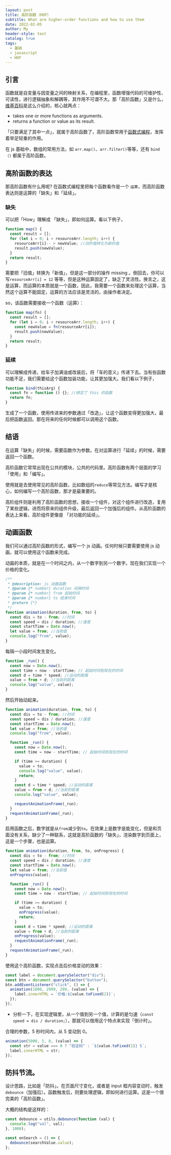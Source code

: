 ```yaml
---
layout: post
title: 高阶函数（HOF）
subtitle: What are higher-order functions and how to use them
date: 2022-02-05
author: My
header-style: text
catalog: true
tags:
  - 基础
  - javascript
  - HOF
---
```


## 引言

函数就是自变量与因变量之间的映射关系，在编程里，函数增强代码的可维护性、可读性，进行逻辑抽象和解耦等，其作用不可谓不大。那「高阶函数」又是什么，[维基百科](https://en.wikipedia.org/wiki/Higher-order_function)是这么介绍的，核心就两点：

- takes one or more functions as arguments.
- returns a function or value as its result.

「只要满足了其中一点」，就属于高阶函数了，高阶函数常用于[函数式编程](https://en.wikipedia.org/wiki/Functional_programming)，发挥着举足轻重的作用。

在 js 基础中，数组的常用方法，如 `arr.map()`、`arr.filter()`等等，还有 `bind（)` 都属于高阶函数。

## 高阶函数的表达

那高阶函数有什么用呢? 在函数式编程里把每个函数看作是一个 `运算`，而高阶函数表达则是运算的「缺失」和「延续」。

### 缺失

可以把「How」理解成 「缺失」，即如何运算。看以下例子，

```js
function map() {
  const result = [];
  for (let i = 0; i < resourceArr.length; i++) {
    resourceArr[i]-- > newValue; //旧的值转化为新的值
    result.push(newValue);
  }
  return result;
}
```

需要把「旧值」转换为「新值」，但是这一部分的操作 missing 。倒回去，你可以写`resourceArr[i] = 12` 等等，但是这种运算固定了，缺乏了灵活性。换言之，这是运算，而运算的本质就是一个函数，因此，我需要一个函数来处理这个运算，当然这个运算不能固定，运算的方法应该是灵活的，由操作者决定。

so，该函数需要接收一个函数（运算）：

```js
function map(fn) {
  const result = [];
  for (let i = 0; i < resourceArr.length; i++) {
    const newValue = fn(resourceArr[i]);
    result.push(newValue);
  }
  return result;
}
```

### 延续

可以理解成传递，给车子加满油或改装后，将「车的意义」传递下去。当有些函数功能不足，我们需要给这个函数加装功能，让其更加强大。我们看以下例子，

```js
function bind(thisArg) {
  const fn = function () {}; //绑定了 this 的函数
  return fn;
}
```

生成了一个函数，使用传进来的参数通过「改造」，让这个函数变得更加强大，最后把函数返回。那在将来的任何时候都可以调用这个函数。

## 结语

在运算「缺失」的时候，需要函数作为参数。在对运算进行「延续」的时候，需要返回一个函数。

高阶函数它常常出现在公共的模块，公共的代码里。高阶函数有两个层面的学习「使用」和「编写」。

使用就是去使用常见的高阶函数，比如数组的`reduce`等常见方法。编写才是核心，如何编写一个高阶函数，那才是最重要的。

高阶组件则是利用了高阶函数的思想，接收一个组件，对这个组件进行改造，复用了某些逻辑，进而将原来的组件升级，最后返回一个加强后的组件。从高阶函数的表达上来看，高阶组件更像是 「对功能的延续」。

## 动画函数

我们可以通过高阶函数的形式，编写一个 js 动画。任何时候只要需要使用 js 动画，就可以使用这个函数来完成。

动画的本质，就是在一个时间之内，从一个数字到另一个数字。现在我们实现一个价格的变化。

```js
/**
 * @description: js 动画函数
 * @param {* number} duration 间隔时间
 * @param {* number} from 起始时间
 * @param {* number} to 结束时间
 * @return {*}
 */
function animation(duration, from, to) {
  const dis = to - from; //时间
  const speed = dis / duration; //速度
  const startTime = Date.now();
  let value = from; //当前值
  console.log("from", value);
}
```

每隔一小段时间发生变化。

```js
function _run() {
  const now = Date.now();
  const time = now - startTime; // 起始时间到现在的时间
  const d = time * speed; //运动的距离
  value = from + d; //当前的距离
  console.log("value", value);
}
```

然后开始动起来。

```js
function animation(duration, from, to) {
  const dis = to - from; //时间
  const speed = dis / duration; //速度
  const startTime = Date.now();
  let value = from; //当前值
  console.log("from", value);

  function _run() {
    const now = Date.now();
    const time = now - startTime; // 起始时间到现在的时间

    if (time >= duration) {
      value = to;
      console.log("value", value);
      return;
    }
    const d = time * speed; //运动的距离
    value = from + d; //当前的距离
    console.log("value", value);

    requestAnimationFrame(_run);
  }
  requestAnimationFrame(_run);
}
```

启用函数之后，数字就是从`from`减少到`to`。在效果上是数字是能变化，但是和页面没有关系，缺少了一种联系，这就是高阶函数的「缺失」，渲染数字到页面上，这是一个步骤，也是运算。

```js
function animation(duration, from, to, onProgress) {
  const dis = to - from; //时间
  const speed = dis / duration; //速度
  const startTime = Date.now();
  let value = from; //当前值
  onProgress(value);

  function _run() {
    const now = Date.now();
    const time = now - startTime; // 起始时间到现在的时间

    if (time >= duration) {
      value = to;
      onProgress(value);
      return;
    }
    const d = time * speed; //运动的距离
    value = from + d; //当前的距离
    onProgress(value);
    requestAnimationFrame(_run);
  }
  requestAnimationFrame(_run);
}
```

使用这个高阶函数，实现点击后价格变动的效果：

```js
const label = document.querySelector("div");
const btn = document.querySelector("button");
btn.addEventListener("click", () => {
  animation(1000, 2999, 299, (value) => {
    label.innerHTML = `价格:${value.toFixed(2)}`;
  });
});
```

- 分析一下，在实现逻辑里，从一个值到另一个值，计算的是匀速（`const speed = dis / duration;`），那就可以借用这个特点来实现「倒计时」。

合理的参数，5 秒时间内，从 5 变动到 0。

```js
animation(5000, 5, 0, (value) => {
  const str = value === 0 ? "验证码" : `${value.toFixed(1)} S`;
  label.innerHTML = str;
});
```

## 防抖节流。

设计思路，比如是「防抖」。在页面尺寸变化，或者是 input 框内容变动时，触发 `debounce`（加强后）。函数触发后，则要处理逻辑，即如何进行运算。这是一个很完美的「高阶函数」。

大概的结构是这样的：

```js
const debounce = utils.debounce(function (val) {
  console.log("val", val);
}, 1000);

const onSearch = () => {
  debounce(searchValue.value);
};
```
